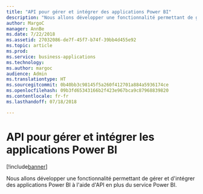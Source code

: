 ```yaml
---
title: "API pour gérer et intégrer des applications Power BI"
description: "Nous allons développer une fonctionnalité permettant de gérer et d'intégrer des applications Power BI à l'aide d'API en plus du service Power BI."
author: MargoC
manager: AnnBe
ms.date: 7/22/2018
ms.assetid: 27032086-de7f-45f7-b74f-39bb4d455e92
ms.topic: article
ms.prod: 
ms.service: business-applications
ms.technology: 
ms.author: margoc
audience: Admin
ms.translationtype: HT
ms.sourcegitcommit: 0b40bb3c98145f5a260f412701a884a5936174ce
ms.openlocfilehash: 09b3fd65343166b2f423e967bca9c87968839820
ms.contentlocale: fr-fr
ms.lasthandoff: 07/18/2018

---
```

# <a name="apis-to-manage-and-embed-power-bi-apps"></a>API pour gérer et intégrer les applications Power BI


[!include[banner](../../../includes/banner.md)]

Nous allons développer une fonctionnalité permettant de gérer et d'intégrer des applications Power BI à l'aide d'API en plus du service Power BI.

